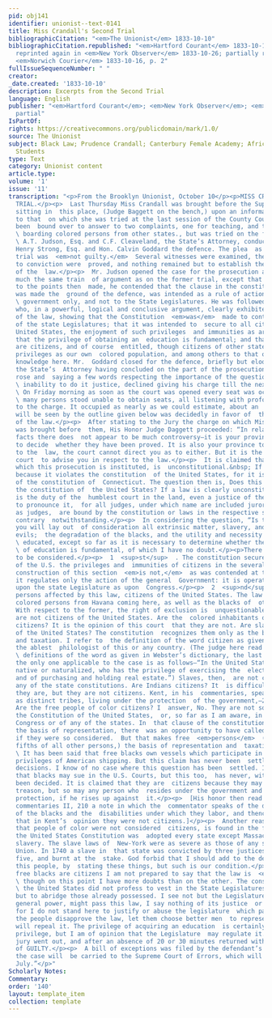 ```yaml
---
pid: obj141
identifier: unionist--text-0141
title: Miss Crandall's Second Trial
bibliographicCitation: "<em>The Unionist</em> 1833-10-10"
bibliographicCitation.republished: "<em>Hartford Courant</em> 1833-10-14, p. 2-3;
  reprinted again in <em>New York Observer</em> 1833-10-26; partially reprinted in
  <em>Norwich Courier</em> 1833-10-16, p. 2"
fullIssueSequenceNumber: " "
creator: 
_date.created: '1833-10-10'
description: Excerpts from the Second Trial
language: English
publisher: "<em>Hartford Courant</em>; <em>New York Observer</em>; <em>Norwich Courier</em>
  partial"
IsPartOf: 
rights: https://creativecommons.org/publicdomain/mark/1.0/
source: The Unionist
subject: Black Law; Prudence Crandall; Canterbury Female Academy; African-American
  Students
type: Text
category: Unionist content
article.type: 
volume: '1'
issue: '11'
transcription: "<p>From the Brooklyn Unionist, October 10</p><p>MISS CRANDALL’S SECOND
  TRIAL.</p><p>  Last Thursday Miss Crandall was brought before the Superior Court
  sitting in  this place, (Judge Baggett on the bench,) upon an information similar
  to that  on which she was tried at the last session of the County Court. She had
  been  bound over to answer to two complaints, one for teaching, and the other for
  \ boarding colored persons from other states., but was tried on the former only.
  \ A.T. Judson, Esq. and C.F. Cleaveland, the State’s Attorney, conducted the  prosecution,
  Henry Strong, Esq. and Hon. Calvin Goddard the defence. The plea  as on the former
  trial was  <em>not guilty.</em>  Several witnesses were examined, the facts necessary
  to conviction were  proved, and nothing remained but to establish the constitutionality
  of the  law.</p><p>  Mr. Judson opened the case for the prosecution and pursued
  much the same train  of argument as on the former trial, except that in addition
  to the points then  made, he contended that the clause in the constitution which
  was made the  ground of the defence, was intended as a rule of action to the general
  \ government only, and not to the State Legislatures. He was followed by Mr.  Strong,
  who, in a powerful, logical and conclusive argument, clearly exhibited  the unconstitutionality
  of the law, showing that the Constitution  <em>was</em>  made to control the action
  of the state Legislatures; that it was intended to  secure to all citizens of the
  United States, the enjoyment of such privileges  and immunities as are fundamental;
  that the privilege of obtaining an  education is fundamental; and that free blacks
  are citizens, and of course  entitled, though citizens of other states, to the same
  privileges as our own  colored population, and among others to that of acquiring
  knowledge here. Mr.  Goddard closed for the defence, briefly but eloquently, and
  the State’s  Attorney having concluded on the part of the prosecution, the judge
  rose and  saying a few words respecting the importance of the question, and his
  \ inability to do it justice, declined giving his charge till the next morning.</p><p>
  \ On Friday morning as soon as the court was opened every seat was occupied and
  \ many persons stood unable to obtain seats, all listening with profound  attention
  to the charge. It occupied as nearly as we could estimate, about an  hour, and as
  will be seen by the outline given below was decidedly in favor of  the constitutionality
  of the law.</p><p>  After stating to the Jury the charge on which Miss Crandall
  was brought before  them, His Honor Judge Daggett proceeded: “In relation to the
  facts there does  not appear to be much controversy—it is your province however
  to decide  whether they have been proved. It is also your province to decide as
  to the  law, the court cannot direct you as to either. But it is the duty of the
  court  to advise you in respect to the law.</p><p>  It is claimed that the law under
  which this prosecution is instituted, is  unconstitutional.&nbsp; If it be, it is
  because it violates the constitution  of the United States, for it is not violation
  of the constitution of  Connecticut. The question then is, Does this law violate
  the constitution of  the United States? If a law is clearly unconstitutional, it
  is the duty of the  humblest court in the land, even a justice of the peace, so
  to pronounce it,  for all judges, under which name are included jurors when acting
  as judges,  are bound by the constitution or laws in the respective states to the
  contrary  notwithstanding.</p><p>  In considering the question, “Is this law unconstitutional,”
  you will lay out  of consideration all extrinsic matter, slavery, and all its enormous
  evils;  the degradation of the blacks, and the utility and necessity of their being
  \ educated, except so far as it is necessary to determine whether the privilege
  \ of education is fundamental, of which I have no doubt.</p><p>There are two points
  to be considered.</p><p>  1  <sup>st</sup>  . The constitution secures to all citizens
  of the U.S. the privileges and  immunities of citizens in the several states. The
  construction of this section  <em>is not,</em>  as was contended at the bar, that
  it regulates only the action of the general  Government: it is operative as well
  upon the state Legislature as upon  Congress.</p><p>  2  <sup>nd</sup>  . Are the
  persons affected by this law, citizens of the United States. The law  prohibits
  colored persons from Havana coming here, as well as the blacks of  other states.
  With respect to the former, the right of exclusion is  unquestionable, for they
  are not citizens of the United States. Are the  colored inhabitants of this country
  citizens? It is the opinion of this court  that they are not. Are slaves citizens
  of the United States? The constitution  recognizes them only as the basis of representation
  and taxation. I refer to  the definition of the word citizen as given by Mr. Webster,
  the ablest  philologist of this or any country. (The judge here read the several
  \ definitions of the word as given in Webster’s dictionary, the last of which,  and
  the only one applicable to the case is as follows—“In the United States, a  person,
  native or naturalized, who has the privilege of exercising the  elective franchise,
  and of purchasing and holding real estate.”) Slaves, then,  are not citizens, in
  any of the state constitutions. Are Indians citizens? It  is difficult to say what
  they are, but they are not citizens. Kent, in his  commentaries, speaks of them
  as distinct tribes, living under the protection  of the government,—2 Kent, 70.
  Are the free people of color citizens? I  answer, No. They are not so styled in
  the Constitution of the United States,  or, so far as I am aware, in the laws of
  Congress or of any of the states. In  that clause of the constitution which fixes
  the basis of representation, there  was an opportunity to have called them citizens
  if they were so considered.  But that makes free  <em>persons</em>  (adding three
  fifths of all other persons,) the basis of representation and  taxation..</p><p>
  \ It has been said that free blacks own vessels which participate in the  peculiar
  privileges of American shipping. But this claim has never been  settled by judicial
  decisions. I know of no case where this question has been  settled. It is said also
  that blacks may sue in the U.S. Courts, but this too,  has never, within my knowledge
  been decided. It is claimed that they are  citizens because they may be guilty of
  treason, but so may any person who  resides under the government and enjoys its
  protection, if he rises up against  it.</p><p>  [His honor then read from Kent’s
  commentaries II, 210 a note in which the  commentator speaks of the degraded condition
  of the blacks and the  disabilities under which they labor, and thence inferred
  that in Kent’s  opinion they were not citizens.]</p><p>  Another reason for believing
  that people of color were not considered  citizens, is found in the fact that when
  the United States Constitution was  adopted every state except Massachusetts, tolerated
  slavery. The slave laws of  New-York were as severe as those of any state in the
  Union. In 1740 a slave in  that state was convicted by three justices and jury of
  five, and burnt at the  stake. God forbid that I should add to the degradation of
  this people, by  stating these things, but such is our condition.</p><p>  But if
  free blacks are citizens I am not prepared to say that the law is  <em>unconstitutional,</em>
  \ though on this point I have more doubts than on the other. The constitution of
  \ the United States did not profess to vest in the State Legislatures any new  powers,
  but to abridge those already possessed. I see not but the Legislature,  under their
  general power, might pass this law, I say nothing of its justice  or injustice,
  for I do not stand here to justify or abuse the legislature  which passed it. If
  the people disapprove the law, let them choose better men  to represent them who
  will repeal it. The privilege of acquiring an education  is certainly a fundamental
  privilege, but I am of opinion that the Legislature  may regulate it.</p><p>  The
  jury went out, and after an absence of 20 or 30 minutes returned with a  verdict
  of GUILTY.</p><p>  A bill of exceptions was filed by the defendant’s council, and
  the case will  be carried to the Supreme Court of Errors, which will sit here next
  July.”</p>"
Scholarly Notes: 
Commentary: 
order: '140'
layout: template_item
collection: template
---
```

